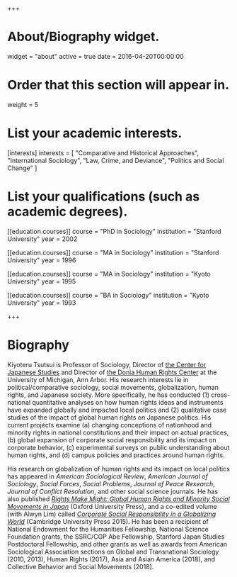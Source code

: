 +++
# About/Biography widget.
widget = "about"
active = true
date = 2016-04-20T00:00:00

# Order that this section will appear in.
weight = 5

# List your academic interests.
[interests]
  interests = [
    "Comparative and Historical Approaches",
    "International Sociology",
    "Law, Crime, and Deviance",
    "Politics and Social Change"
  ]

# List your qualifications (such as academic degrees).
[[education.courses]]
  course = "PhD in Sociology"
  institution = "Stanford University"
  year = 2002

[[education.courses]]
  course = "MA in Sociology"
  institution = "Stanford University"
  year = 1996

[[education.courses]]
  course = "MA in Sociology"
  institution = "Kyoto University"
  year = 1995

[[education.courses]]
  course = "BA in Sociology"
  institution = "Kyoto University"
  year = 1993
 
+++

# Biography

Kiyoteru Tsutsui is Professor of Sociology, Director of [the Center for Japanese Studies](https://ii.umich.edu/cjs) and Director of [the Donia Human Rights Center](https://www.ii.umich.edu/humanrights) at the University of Michigan, Ann Arbor. His research interests lie in political/comparative sociology, social movements, globalization, human rights, and Japanese society. More specifically, he has conducted (1) cross-national quantitative analyses on how human rights ideas and instruments have expanded globally and impacted local politics and (2) qualitative case studies of the impact of global human rights on Japanese politics. His current projects examine (a) changing conceptions of nationhood and minority rights in national constitutions and their impact on actual practices, (b) global expansion of corporate social responsibility and its impact on corporate behavior, (c) experimental surveys on public understanding about human rights, and (d) campus policies and practices around human rights.

His research on globalization of human rights and its impact on local politics has appeared in _American Sociological Review_, _American Journal of Sociology_, _Social Forces_, _Social Problems_, _Journal of Peace Research_, _Journal of Conflict Resolution_, and other social science journals. He has also published [_Rights Make Might: Global Human Rights and Minority Social Movements in Japan_](https://global.oup.com/academic/product/rights-make-might-9780190853112?cc=us&lang=en&#) (Oxford University Press), and a co-edited volume (with Alwyn Lim) called [_Corporate Social Responsibility in a Globalizing World_](http://www.cambridge.org/US/academic/subjects/sociology/political-sociology/corporate-social-responsibility-globalizing-world#contentsTabAnchor) (Cambridge University Press 2015). He has been a recipient of National Endowment for the Humanities Fellowship, National Science Foundation grants, the SSRC/CGP Abe Fellowship, Stanford Japan Studies Postdoctoral Fellowship, and other grants as well as awards from American Sociological Association sections on Global and Transnational Sociology (2010, 2013), Human Rights (2017), Asia and Asian America (2018), and Collective Behavior and Social Movements (2018). 